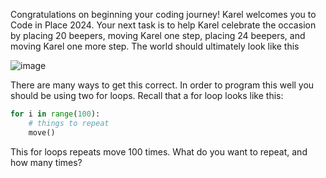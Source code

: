 Congratulations on beginning your coding journey! Karel welcomes you to Code in Place 2024. Your next task is to help Karel celebrate the occasion by placing 20 beepers, moving Karel one step, placing 24 beepers, and moving Karel one more step. The world should ultimately look like this

![image](https://github.com/mejbass/Stanford-Code-In-Place-2024/assets/130122304/0186e5c5-e8bc-44cf-b329-02c924f3f06a)

There are many ways to get this correct. In order to program this well you should be using two for loops. Recall that a for loop looks like this:

```python
for i in range(100):
    # things to repeat
    move()
```

This for loops repeats move 100 times. What do you want to repeat, and how many times?
